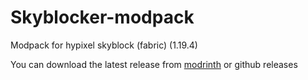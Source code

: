 # Skyblocker-modpack

Modpack for hypixel skyblock (fabric) (1.19.4)

You can download the latest release from [modrinth](https://modrinth.com/modpack/skyblocker-modpack) or github releases
